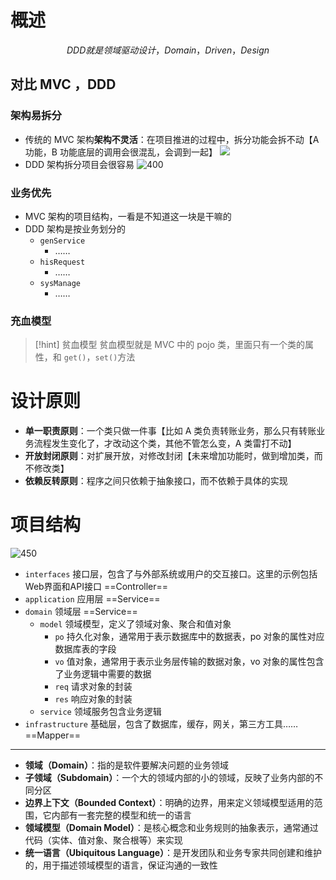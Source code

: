 # 概述
$$
DDD 就是领域驱动设计，Domain，Driven，Design
$$

## 对比 MVC ，DDD
### 架构易拆分
- 传统的 MVC 架构**架构不灵活**：在项目推进的过程中，拆分功能会拆不动【A 功能，B 功能底层的调用会很混乱，会调到一起】
![](https://obsidian-1307744200.cos.ap-guangzhou.myqcloud.com/%E5%9B%BE%E7%89%87/202403282043607.png)
- DDD 架构拆分项目会很容易
![400](https://obsidian-1307744200.cos.ap-guangzhou.myqcloud.com/%E5%9B%BE%E7%89%87/202403282101681.png)

### 业务优先
- MVC 架构的项目结构，一看是不知道这一块是干嘛的
- DDD 架构是按业务划分的
	- `genService` 
		- ……
	- `hisRequest` 
		- ……
	- `sysManage` 
		- ……

### 充血模型
>[!hint] 贫血模型
>贫血模型就是 MVC 中的 pojo 类，里面只有一个类的属性，和 `get()`，`set()`方法











# 设计原则
- **单一职责原则**：一个类只做一件事【比如 A 类负责转账业务，那么只有转账业务流程发生变化了，才改动这个类，其他不管怎么变，A 类雷打不动】
- **开放封闭原则**：对扩展开放，对修改封闭【未来增加功能时，做到增加类，而不修改类】
- **依赖反转原则**：程序之间只依赖于抽象接口，而不依赖于具体的实现




# 项目结构
![450](https://obsidian-1307744200.cos.ap-guangzhou.myqcloud.com/%E5%9B%BE%E7%89%87/202403282149177.png)

- `interfaces` 接口层，包含了与外部系统或用户的交互接口。这里的示例包括Web界面和API接口 ==Controller==
- `application` 应用层 ==Service==
- `domain` 领域层 ==Service==
	- `model` 领域模型，定义了领域对象、聚合和值对象
		- `po` 持久化对象，通常用于表示数据库中的数据表，po 对象的属性对应数据库表的字段
		- `vo` 值对象，通常用于表示业务层传输的数据对象，vo 对象的属性包含了业务逻辑中需要的数据
		- `req` 请求对象的封装
		- `res` 响应对象的封装
	- `service` 领域服务包含业务逻辑
- `infrastructure` 基础层，包含了数据库，缓存，网关，第三方工具…… ==Mapper==





---
- **领域（Domain）**：指的是软件要解决问题的业务领域
- **子领域（Subdomain）**：一个大的领域内部的小的领域，反映了业务内部的不同分区
- **边界上下文（Bounded Context）**：明确的边界，用来定义领域模型适用的范围，它内部有一套完整的模型和统一的语言
- **领域模型（Domain Model）**：是核心概念和业务规则的抽象表示，通常通过代码（实体、值对象、聚合根等）来实现
- **统一语言（Ubiquitous Language）**：是开发团队和业务专家共同创建和维护的，用于描述领域模型的语言，保证沟通的一致性





















